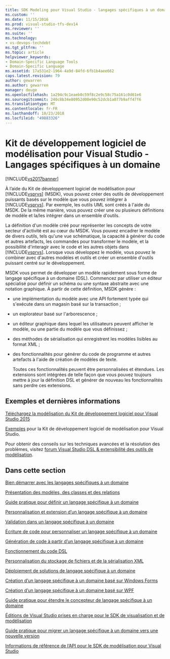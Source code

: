 ```yaml
---
title: SDK Modeling pour Visual Studio - langages spécifiques à un domaine | Microsoft Docs
ms.custom: ''
ms.date: 11/15/2016
ms.prod: visual-studio-tfs-dev14
ms.reviewer: ''
ms.suite: ''
ms.technology:
- vs-devops-techdebt
ms.tgt_pltfrm: ''
ms.topic: article
helpviewer_keywords:
- Domain-Specific Language Tools
- Domain-Specific Language
ms.assetid: 17a531e2-1964-4a9d-84fd-6fb1b4aee662
caps.latest.revision: 79
author: gewarren
ms.author: gewarren
manager: douge
ms.openlocfilehash: 1a294c9c1eaeb0c59f8c2e9c58c75a161c0d61e6
ms.sourcegitcommit: 240c8b34e80952d00e90c52dcb1a077b9aff47f6
ms.translationtype: MT
ms.contentlocale: fr-FR
ms.lasthandoff: 10/23/2018
ms.locfileid: "49883326"
---
```

# <a name="modeling-sdk-for-visual-studio---domain-specific-languages"></a>Kit de développement logiciel de modélisation pour Visual Studio - Langages spécifiques à un domaine
[!INCLUDE[vs2017banner](../includes/vs2017banner.md)]

À l’aide du Kit de développement logiciel de modélisation pour [!INCLUDE[vsprvs](../includes/vsprvs-md.md)] (MSDK), vous pouvez créer des outils de développement puissants basés sur le modèle que vous pouvez intégrer à [!INCLUDE[vsprvs](../includes/vsprvs-md.md)]. Par exemple, les outils UML sont créés à l'aide du MSDK. De la même manière, vous pouvez créer une ou plusieurs définitions de modèle et la/les intégrer dans un ensemble d'outils.  
  
 La définition d'un modèle créé pour représenter les concepts de votre secteur d'activité est au cœur du MSDK. Vous pouvez encadrer le modèle de divers outils, tels qu'une vue schématique, la capacité à générer du code et autres artefacts, les commandes pour transformer le modèle, et la possibilité d'interagir avec le code et les autres objets dans [!INCLUDE[vsprvs](../includes/vsprvs-md.md)]. Lorsque vous développez le modèle, vous pouvez le combiner avec d'autres modèles et outils et créer un ensemble d'outils puissant centré sur le développement.  
  
 MSDK vous permet de développer un modèle rapidement sous forme de langage spécifique à un domaine (DSL). Commencez par utiliser un éditeur spécialisé pour définir un schéma ou une syntaxe abstraite avec une notation graphique. À partir de cette définition, MSDK génère :  
  
- une implémentation du modèle avec une API fortement typée qui s'exécute dans un magasin basé sur la transaction ;  
  
- un explorateur basé sur l'arborescence ;  
  
- un éditeur graphique dans lequel les utilisateurs peuvent afficher le modèle, ou une partie du modèle que vous définissez ;  
  
- des méthodes de sérialisation qui enregistrent les modèles lisibles au format XML ;  
  
- des fonctionnalités pour générer du code de programme et autres artefacts à l'aide de création de modèles de texte.  
  
  Toutes ces fonctionnalités peuvent être personnalisées et étendues. Les extensions sont intégrées de telle façon que vous pouvez toujours mettre à jour la définition DSL et générer de nouveau les fonctionnalités sans perdre ces extensions.  
  
## <a name="samples-and-the-latest-information"></a>Exemples et dernières informations  
 [Téléchargez la modélisation du Kit de développement logiciel pour Visual Studio 2015](http://www.microsoft.com/download/details.aspx?id=48148)  
  
 [Exemples](http://go.microsoft.com/fwlink/?LinkId=186128) pour la Kit de développement logiciel de modélisation pour Visual Studio.  
  
 Pour obtenir des conseils sur les techniques avancées et la résolution des problèmes, visitez [forum Visual Studio DSL & extensibilité des outils de modélisation](http://go.microsoft.com/fwlink/?LinkID=186074).  
  
## <a name="in-this-section"></a>Dans cette section  
 [Bien démarrer avec les langages spécifiques à un domaine](../modeling/getting-started-with-domain-specific-languages.md)  
  
 [Présentation des modèles, des classes et des relations](../modeling/understanding-models-classes-and-relationships.md)  
  
 [Guide pratique pour définir un langage spécifique à un domaine](../modeling/how-to-define-a-domain-specific-language.md)  
  
 [Personnalisation et extension d’un langage spécifique à un domaine](../modeling/customizing-and-extending-a-domain-specific-language.md)  
  
 [Validation dans un langage spécifique à un domaine](../modeling/validation-in-a-domain-specific-language.md)  
  
 [Écriture de code pour personnaliser un langage spécifique à un domaine](../modeling/writing-code-to-customise-a-domain-specific-language.md)  
  
 [Génération de code à partir d’un langage spécifique à un domaine](../modeling/generating-code-from-a-domain-specific-language.md)  
  
 [Fonctionnement du code DSL](../modeling/understanding-the-dsl-code.md)  
  
 [Personnalisation du stockage de fichiers et de la sérialisation XML](../modeling/customizing-file-storage-and-xml-serialization.md)  
  
 [Déploiement de solutions de langage spécifique à un domaine](../modeling/deploying-domain-specific-language-solutions.md)  
  
 [Création d’un langage spécifique à un domaine basé sur Windows Forms](../modeling/creating-a-windows-forms-based-domain-specific-language.md)  
  
 [Création d’un langage spécifique à un domaine basé sur WPF](../modeling/creating-a-wpf-based-domain-specific-language.md)  
  
 [Guide pratique pour étendre le concepteur de langage spécifique à un domaine](../modeling/how-to-extend-the-domain-specific-language-designer.md)  
  
 [Éditions de Visual Studio prises en charge pour le SDK de visualisation et de modélisation](../modeling/supported-visual-studio-editions-for-visualization-amp-modeling-sdk.md)  
  
 [Guide pratique pour migrer un langage spécifique à un domaine vers une nouvelle version](../modeling/how-to-migrate-a-domain-specific-language-to-a-new-version.md)  
  
 [Informations de référence de l’API pour le SDK de modélisation pour Visual Studio](../modeling/api-reference-for-modeling-sdk-for-visual-studio.md)




